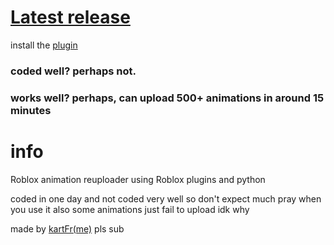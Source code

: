 # [Latest release](https://github.com/kartFr/Auto-Animation-Stealer/releases/latest)
install the [plugin](https://create.roblox.com/marketplace/asset/15358287993/AnimationStealer%3Fkeyword=&pageNumber=&pagePosition=)

### coded well? perhaps not.
### works well? perhaps, can upload 500+ animations in around 15 minutes

# info

Roblox animation reuploader using Roblox plugins and python

coded in one day and not coded very well so don't expect much pray when you use it also some animations just fail to upload idk why

made by [kartFr(me)](https://www.youtube.com/channel/UCj0gxlFS3Av3Fweou2BhEdw) pls sub
